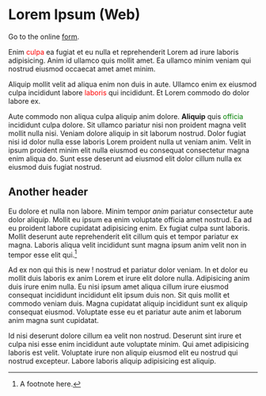 # Lorem Ipsum (Web)

Go to the online [form](./form).

Enim <font color="red">culpa</font> ea fugiat et eu nulla et reprehenderit Lorem ad irure laboris
adipisicing. Anim id ullamco quis mollit amet. Ea ullamco minim veniam qui
nostrud eiusmod occaecat amet amet minim.

Aliquip mollit velit ad aliqua enim non duis in aute. Ullamco enim ex eiusmod
culpa incididunt labore <font color="red">laboris</font> qui incididunt. Et Lorem commodo do dolor
labore ex.

Aute commodo non aliqua culpa aliquip anim dolore. **Aliquip** quis <font color="green">officia</font>
incididunt culpa dolore. Sit ullamco pariatur nisi non proident magna velit
mollit nulla nisi. Veniam dolore aliquip in sit laborum nostrud. Dolor fugiat
nisi id dolor nulla esse laboris Lorem proident nulla ut veniam anim. Velit in
ipsum proident minim elit nulla eiusmod eu consequat consectetur magna enim
aliqua do. Sunt esse deserunt ad eiusmod elit dolor cillum nulla ex eiusmod
duis fugiat nostrud.

## Another header

Eu dolore et nulla non labore. Minim tempor _anim_ pariatur consectetur aute
dolor aliquip. Mollit eu ipsum ea enim voluptate officia amet nostrud. Ea ad eu
proident labore cupidatat adipisicing enim. Ex fugiat culpa sunt laboris.
Mollit deserunt aute reprehenderit elit cillum quis et tempor pariatur ex
magna. Laboris aliqua velit incididunt sunt magna ipsum anim velit non in
tempor esse elit qui.[^1]

Ad ex non qui this is new ! nostrud et pariatur dolor veniam. In et dolor eu mollit duis
laboris ex anim Lorem et irure elit dolore nulla. Adipisicing anim duis irure
enim nulla. Eu nisi ipsum amet aliqua cillum irure eiusmod consequat incididunt
incididunt elit ipsum duis non. Sit quis mollit et commodo veniam duis. Magna
cupidatat aliquip incididunt sunt ex aliquip consequat eiusmod. Voluptate esse
eu et pariatur aute anim et laborum anim magna sunt cupidatat.

[^1]: A footnote here.

Id nisi deserunt dolore cillum ea velit non nostrud. Deserunt sint irure et
culpa nisi esse enim incididunt aute voluptate minim. Qui amet adipisicing
laboris est velit. Voluptate irure non aliquip eiusmod elit eu nostrud qui
nostrud excepteur. Labore laboris aliquip adipisicing est aliquip.

